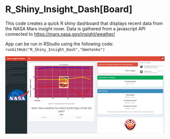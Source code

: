 # R_Shiny_Insight_Dash[Board]
This code creates a quick R shiny dashboard that displays recent data from the NASA Mars insight rover.
Data is gathered from a javascript API connected to https://mars.nasa.gov/insight/weather/

App can be run in RStudio using the following code:
`runGitHub("R_Shiny_Insight_Dash","bmetenko")`

![Example Output](https://raw.githubusercontent.com/bmetenko/R_Shiny_Insight_Dash/master/Example.PNG)
